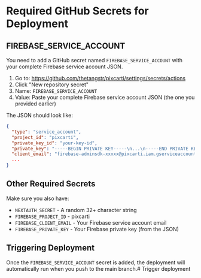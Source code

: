 # Required GitHub Secrets for Deployment

## FIREBASE_SERVICE_ACCOUNT

You need to add a GitHub secret named `FIREBASE_SERVICE_ACCOUNT` with your complete Firebase service account JSON.

1. Go to: https://github.com/thetangstr/pixcarti/settings/secrets/actions
2. Click "New repository secret"
3. Name: `FIREBASE_SERVICE_ACCOUNT`
4. Value: Paste your complete Firebase service account JSON (the one you provided earlier)

The JSON should look like:
```json
{
  "type": "service_account",
  "project_id": "pixcarti",
  "private_key_id": "your-key-id",
  "private_key": "-----BEGIN PRIVATE KEY-----\n...\n-----END PRIVATE KEY-----\n",
  "client_email": "firebase-adminsdk-xxxxx@pixcarti.iam.gserviceaccount.com",
  ...
}
```

## Other Required Secrets

Make sure you also have:
- `NEXTAUTH_SECRET` - A random 32+ character string
- `FIREBASE_PROJECT_ID` - pixcarti
- `FIREBASE_CLIENT_EMAIL` - Your Firebase service account email
- `FIREBASE_PRIVATE_KEY` - Your Firebase private key (from the JSON)

## Triggering Deployment

Once the `FIREBASE_SERVICE_ACCOUNT` secret is added, the deployment will automatically run when you push to the main branch.# Trigger deployment
